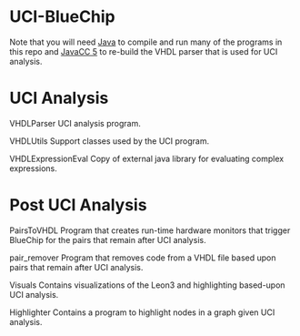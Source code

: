 # UCI-BlueChip

Note that you will need <a href="http://www.oracle.com/technetwork/java/javase/downloads/jdk7-downloads-1880260.html">Java</a> to compile and run many of the programs in this repo and <a href="https://java.net/projects/javacc/downloads">JavaCC 5</a> to re-build the VHDL parser that is used for UCI analysis.

# UCI Analysis

VHDLParser
  UCI analysis program.

VHDLUtils
  Support classes used by the UCI program.
  
VHDLExpressionEval
  Copy of external java library for evaluating complex expressions.
  
# Post UCI Analysis

PairsToVHDL
  Program that creates run-time hardware monitors that trigger BlueChip for the pairs that remain after UCI analysis.

pair_remover
  Program that removes code from a VHDL file based upon pairs that remain after UCI analysis.

Visuals
  Contains visualizations of the Leon3 and highlighting based-upon UCI analysis.
  
Highlighter
  Contains a program to highlight nodes in a graph given UCI analysis.
